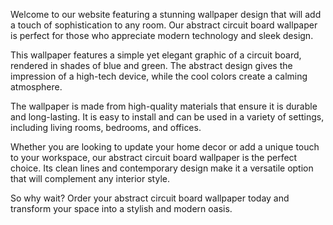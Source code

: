 <!--
Write me content for website with wallpaper "A wallpaper with a simple graphic of an abstract circuit board, in shades of blue and green."
-->

<!--font:Poppins-->

Welcome to our website featuring a stunning wallpaper design that will add a touch of sophistication to any room. Our abstract circuit board wallpaper is perfect for those who appreciate modern technology and sleek design.

This wallpaper features a simple yet elegant graphic of a circuit board, rendered in shades of blue and green. The abstract design gives the impression of a high-tech device, while the cool colors create a calming atmosphere.

The wallpaper is made from high-quality materials that ensure it is durable and long-lasting. It is easy to install and can be used in a variety of settings, including living rooms, bedrooms, and offices.

Whether you are looking to update your home decor or add a unique touch to your workspace, our abstract circuit board wallpaper is the perfect choice. Its clean lines and contemporary design make it a versatile option that will complement any interior style.

So why wait? Order your abstract circuit board wallpaper today and transform your space into a stylish and modern oasis.
